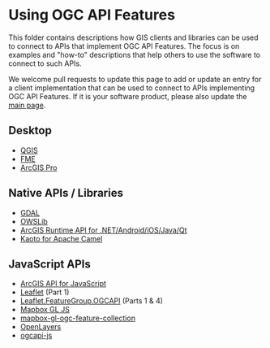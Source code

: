 # Using OGC API Features

This folder contains descriptions how GIS clients and libraries can be used to connect to APIs that implement OGC API Features. The focus is on examples and "how-to" descriptions that help others to use the software to connect to such APIs.

We welcome pull requests to update this page to add or update an entry for a client implementation that can be used to connect to APIs implementing OGC API Features. If it is your software product, please also update the [main page](../README.adoc).

## Desktop

- [QGIS](qgis.md)
- [FME](fme.md)
- [ArcGIS Pro](arcgis-pro.md)

## Native APIs / Libraries

- [GDAL](gdal.md)
- [OWSLib](owslib.md)
- [ArcGIS Runtime API for .NET/Android/iOS/Java/Qt](arcgis-runtime.md)
- [Kaoto for Apache Camel](kaoto.md)

## JavaScript APIs

- [ArcGIS API for JavaScript](arcgis-js.md)
- [Leaflet](leaflet.md) (Part 1)
- [Leaflet.FeatureGroup.OGCAPI](leaflet-featuregroup-ogcapi.md) (Parts 1 & 4)
- [Mapbox GL JS](mapbox-gl-js.md)
- [mapbox-gl-ogc-feature-collection](mapbox-gl-ogc-feature-collection.md)
- [OpenLayers](openlayers.md)
- [ogcapi-js](ogcapi-js.md)
